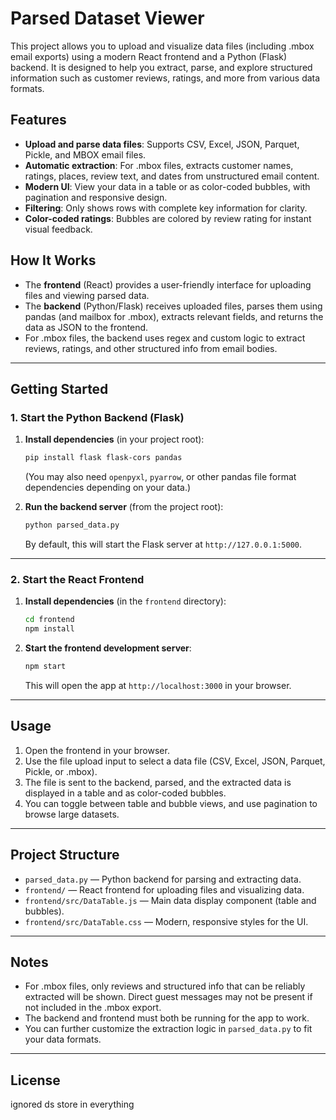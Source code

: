 # Parsed Dataset Viewer

This project allows you to upload and visualize data files (including .mbox email exports) using a modern React frontend and a Python (Flask) backend. It is designed to help you extract, parse, and explore structured information such as customer reviews, ratings, and more from various data formats.

## Features

- **Upload and parse data files**: Supports CSV, Excel, JSON, Parquet, Pickle, and MBOX email files.
- **Automatic extraction**: For .mbox files, extracts customer names, ratings, places, review text, and dates from unstructured email content.
- **Modern UI**: View your data in a table or as color-coded bubbles, with pagination and responsive design.
- **Filtering**: Only shows rows with complete key information for clarity.
- **Color-coded ratings**: Bubbles are colored by review rating for instant visual feedback.

## How It Works

- The **frontend** (React) provides a user-friendly interface for uploading files and viewing parsed data.
- The **backend** (Python/Flask) receives uploaded files, parses them using pandas (and mailbox for .mbox), extracts relevant fields, and returns the data as JSON to the frontend.
- For .mbox files, the backend uses regex and custom logic to extract reviews, ratings, and other structured info from email bodies.

---

## Getting Started

### 1. Start the Python Backend (Flask)

1. **Install dependencies** (in your project root):

   ```bash
   pip install flask flask-cors pandas
   ```

   (You may also need `openpyxl`, `pyarrow`, or other pandas file format dependencies depending on your data.)

2. **Run the backend server** (from the project root):
   ```bash
   python parsed_data.py
   ```
   By default, this will start the Flask server at `http://127.0.0.1:5000`.

---

### 2. Start the React Frontend

1. **Install dependencies** (in the `frontend` directory):

   ```bash
   cd frontend
   npm install
   ```

2. **Start the frontend development server**:
   ```bash
   npm start
   ```
   This will open the app at `http://localhost:3000` in your browser.

---

## Usage

1. Open the frontend in your browser.
2. Use the file upload input to select a data file (CSV, Excel, JSON, Parquet, Pickle, or .mbox).
3. The file is sent to the backend, parsed, and the extracted data is displayed in a table and as color-coded bubbles.
4. You can toggle between table and bubble views, and use pagination to browse large datasets.

---

## Project Structure

- `parsed_data.py` — Python backend for parsing and extracting data.
- `frontend/` — React frontend for uploading files and visualizing data.
- `frontend/src/DataTable.js` — Main data display component (table and bubbles).
- `frontend/src/DataTable.css` — Modern, responsive styles for the UI.

---

## Notes

- For .mbox files, only reviews and structured info that can be reliably extracted will be shown. Direct guest messages may not be present if not included in the .mbox export.
- The backend and frontend must both be running for the app to work.
- You can further customize the extraction logic in `parsed_data.py` to fit your data formats.

---

## License

ignored ds store in everything
